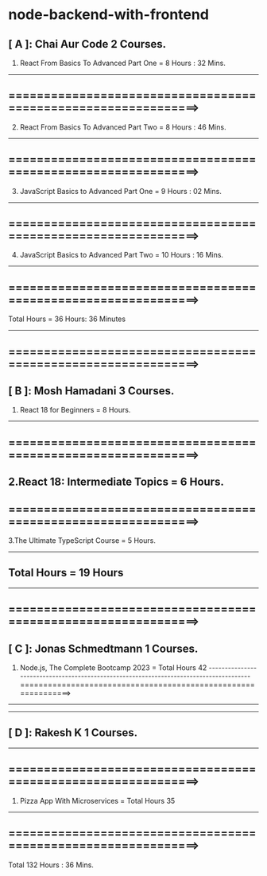 # node-backend-with-frontend

[ A ]: Chai Aur Code 2 Courses.
-------------------------------

1.  React From Basics To Advanced Part One = 8 Hours : 32 Mins.
---------------------------------------------------------------------------------------
==============================================================>
---------------------------------------------------------------------------------------

2. React From Basics To Advanced Part Two = 8 Hours : 46 Mins.
---------------------------------------------------------------------------------------
==============================================================>
---------------------------------------------------------------------------------------
3. JavaScript Basics to Advanced Part One = 9 Hours : 02 Mins.
---------------------------------------------------------------------------------------
==============================================================>
---------------------------------------------------------------------------------------

4. JavaScript Basics to Advanced Part Two = 10 Hours : 16 Mins.
---------------------------------------------------------------------------------------
==============================================================>
---------------------------------------------------------------------------------------

Total Hours = 36 Hours: 36 Minutes

---------------------------------------------------------------------------------------
==============================================================>
---------------------------------------------------------------------------------------

[ B ]: Mosh Hamadani 3 Courses.
-----------------------------------

1. React 18 for Beginners = 8 Hours.
---------------------------------------------------------------------------------------
==============================================================>
---------------------------------------------------------------------------------------
2.React 18: Intermediate Topics = 6 Hours.
---------------------------------------------------------------------------------------
==============================================================>
---------------------------------------------------------------------------------------
3.The Ultimate TypeScript Course = 5 Hours.

----------------------------------------------
Total Hours = 19 Hours
----------------------------------------------
---------------------------------------------------------------------------------------
==============================================================>
---------------------------------------------------------------------------------------
[ C ]: Jonas Schmedtmann 1 Courses.
------------------------------------

1. Node.js, The Complete Bootcamp 2023 =  Total Hours 42 ---------------------------------------------------------------------------------------
==============================================================>
---------------------------------------------------------------------------------------
-----------------------
[ D ]: Rakesh K 1 Courses.
-----------------------
---------------------------------------------------------------------------------------
==============================================================>
---------------------------------------------------------------------------------------
1. Pizza App With Microservices = Total Hours 35
---------------------------------------------------------------------------------------
==============================================================>
---------------------------------------------------------------------------------------


Total 132 Hours : 36 Mins.
